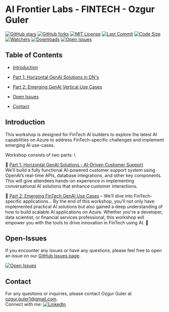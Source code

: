 # AI Frontier Labs - FINTECH - Ozgur Guler 
[![GitHub stars](https://img.shields.io/github/stars/ozgurgulerx/htp_fintech_workshop_2502)](https://github.com/ozgurgulerx/htp_fintech_workshop_2502/stargazers)
[![GitHub forks](https://img.shields.io/github/forks/ozgurgulerx/htp_fintech_workshop_2502)](https://github.com/ozgurgulerx/htp_fintech_workshop_2502/network)
[![MIT License](https://img.shields.io/badge/License-MIT-yellow.svg)](https://opensource.org/licenses/MIT)
[![Last Commit](https://img.shields.io/github/last-commit/ozgurgulerx/htp_fintech_workshop_2502)](https://github.com/ozgurgulerx/htp_fintech_workshop_2502/commits/main)
[![Code Size](https://img.shields.io/github/languages/code-size/ozgurgulerx/htp_fintech_workshop_2502)](https://github.com/ozgurgulerx/htp_fintech_workshop_2502)
[![Watchers](https://img.shields.io/github/watchers/ozgurgulerx/htp_fintech_workshop_2502?style=social)](https://github.com/ozgurgulerx/htp_fintech_workshop_2502/watchers)
[![Downloads](https://img.shields.io/github/downloads/ozgurgulerx/htp_fintech_workshop_2502/total)](https://github.com/ozgurgulerx/htp_fintech_workshop_2502/releases)
[![Open Issues](https://img.shields.io/github/issues/ozgurgulerx/htp_fintech_workshop_2502)](https://github.com/ozgurgulerx/htp_fintech_workshop_2502/issues)

## Table of Contents
- [Introduction](#introduction)
- [Part 1: Horizontal GenAI Solutions in DN's](#part-1-horizontal-genai-solutions)
- [Part 2: Emerging GenAI Vertical Use Cases](#part-2-emerging-fintech-genai-use-cases)

- [Open Issues](#Open-Issues)
- [Contact](#contact)

## Introduction
This workshop is designed for FinTech AI builders to explore the latest AI capabilities on Azure to address FinTech-specific challenges and implement emerging AI use-cases.

Workshop consists of two parts: \  

🔹 [Part 1: Horizontal GenAI Solutions - AI-Driven Customer Support](./part1/part1_main.md) \
We’ll build a fully functional AI-powered customer support system using OpenAI’s real-time APIs, database integrations, and other key components. 
This will give attendees hands-on experience in implementing conversational AI solutions that enhance customer interactions.


🔹 [Part 2: Emerging FinTech GenAI Use Cases](./part1/part2_main.md) – We’ll dive into FinTech-specific applications...
By the end of this workshop, you’ll not only have implemented practical AI solutions but also gained a deep understanding of how to build scalable AI applications on Azure. 
Whether you're a developer, data scientist, or financial services professional, this workshop will empower you with the tools to drive innovation in FinTech using AI. 🚀


## Open-Issues
If you encounter any issues or have any questions, please feel free to open an issue on our [GitHub Issues page](https://github.com/ozgurgulerx/htp_fintech_workshop_2502/issues).

[![Open Issues](https://img.shields.io/github/issues/ozgurgulerx/htp_fintech_workshop_2502)](https://github.com/ozgurgulerx/htp_fintech_workshop_2502/issues)

## Contact 
For any questions or inquiries, please contact Ozgur Guler at [ozgur.guler1@gmail.com](mailto:ozgur.guler1@gmail.com). \
Connect with me: 
[![LinkedIn](https://img.shields.io/badge/LinkedIn-Connect-blue)](https://www.linkedin.com/in/ozguler/)